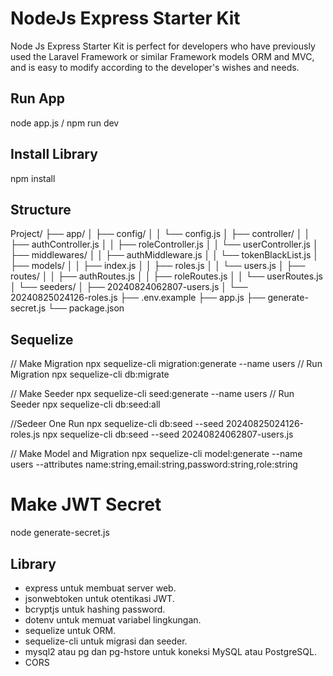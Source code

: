 # NodeJs Express Starter Kit
Node Js Express Starter Kit is perfect for developers who have previously used the Laravel Framework or similar Framework models ORM and MVC, and is easy to modify according to the developer's wishes and needs.

## Run App ##
node app.js / npm run dev

## Install Library ##
npm install

## Structure ##
Project/
  ├── app/
  │   ├── config/
  │   │   └── config.js
  │   ├── controller/
  │   │   ├── authController.js
  │   │   ├── roleController.js
  │   │   └── userController.js
  │   ├── middlewares/
  │   │   ├── authMiddleware.js
  │   │   └── tokenBlackList.js
  │   ├── models/
  │   │   ├── index.js
  │   │   ├── roles.js
  │   │   └── users.js
  │   ├── routes/
  │   │   ├── authRoutes.js
  │   │   ├── roleRoutes.js
  │   │   └── userRoutes.js
  │   └── seeders/
  │       ├── 20240824062807-users.js
  │       └── 20240825024126-roles.js
  ├── .env.example
  ├── app.js
  ├── generate-secret.js
  └── package.json

## Sequelize ##
// Make Migration
npx sequelize-cli migration:generate --name users
// Run Migration
npx sequelize-cli db:migrate

// Make Seeder
npx sequelize-cli seed:generate --name users
// Run Seeder
npx sequelize-cli db:seed:all

//Sedeer One Run
npx sequelize-cli db:seed --seed 20240825024126-roles.js
npx sequelize-cli db:seed --seed 20240824062807-users.js

// Make Model and Migration
npx sequelize-cli model:generate --name users --attributes name:string,email:string,password:string,role:string

# Make JWT Secret
node generate-secret.js

## Library ##
- express untuk membuat server web.
- jsonwebtoken untuk otentikasi JWT.
- bcryptjs untuk hashing password.
- dotenv untuk memuat variabel lingkungan.
- sequelize untuk ORM.
- sequelize-cli untuk migrasi dan seeder.
- mysql2 atau pg dan pg-hstore untuk koneksi MySQL atau PostgreSQL.
- CORS
